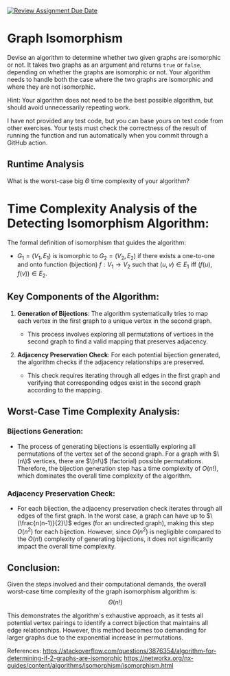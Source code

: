 [![Review Assignment Due Date](https://classroom.github.com/assets/deadline-readme-button-24ddc0f5d75046c5622901739e7c5dd533143b0c8e959d652212380cedb1ea36.svg)](https://classroom.github.com/a/NYae883E)
# Graph Isomorphism

Devise an algorithm to determine whether two given graphs are isomorphic or not.
It takes two graphs as an argument and returns `true` or `false`, depending on
whether the graphs are isomorphic or not. Your algorithm needs to handle both
the case where the two graphs are isomorphic and where they are not isomorphic.

Hint: Your algorithm does not need to be the best possible algorithm, but should
avoid unnecessarily repeating work.

I have not provided any test code, but you can base yours on test code from
other exercises. Your tests must check the correctness of the result of running
the function and run automatically when you commit through a GitHub action.

## Runtime Analysis

What is the worst-case big $\Theta$ time complexity of your algorithm?


# Time Complexity Analysis of the Detecting Isomorphism Algorithm:

The formal definition of isomorphism that guides the algorithm:

- $G_1=(V_1 , E_1)$ is isomorphic to $G_2 = (V_2, E_2)$ if there exists a
one-to-one and onto function (bijection) $f: V_1 \rightarrow V_2$ such that $(u,v)
\in E_1$ iff $(f(u),f(v)) \in E_2$.

## Key Components of the Algorithm:

1. **Generation of Bijections**: The algorithm systematically tries to map each vertex in the first graph to a unique vertex in the second graph.
   - This process involves exploring all permutations of vertices in the second graph to find a valid mapping that preserves adjacency.
   
3. **Adjacency Preservation Check**: For each potential bijection generated, the algorithm checks if the adjacency relationships are preserved.
   - This check requires iterating through all edges in the first graph and verifying that corresponding edges exist in the second graph according to the mapping.

## Worst-Case Time Complexity Analysis:

### Bijections Generation:

- The process of generating bijections is essentially exploring all permutations of the vertex set of the second graph. For a graph with $\(n\)$ vertices, there are $\(n!\)$ (factorial) possible permutations. Therefore, the bijection generation step has a time complexity of $O(n!)$, which dominates the overall time complexity of the algorithm.

### Adjacency Preservation Check:

- For each bijection, the adjacency preservation check iterates through all edges of the first graph. In the worst case, a graph can have up to $\(\frac{n(n-1)}{2}\)$ edges (for an undirected graph), making this step $O(n^2)$ for each bijection. However, since $O(n^2)$ is negligible compared to the $O(n!)$ complexity of generating bijections, it does not significantly impact the overall time complexity.

## Conclusion:

Given the steps involved and their computational demands, the overall worst-case time complexity of the graph isomorphism algorithm is:
$$\Theta(n!)$$

This demonstrates the algorithm's exhaustive approach, as it tests all potential vertex pairings to identify a correct bijection that maintains all edge relationships. However, this method becomes too demanding for larger graphs due to the exponential increase in permutations. 

References: 
https://stackoverflow.com/questions/3876354/algorithm-for-determining-if-2-graphs-are-isomorphic
https://networkx.org/nx-guides/content/algorithms/isomorphism/isomorphism.html
